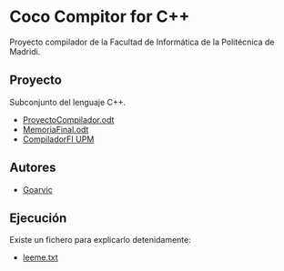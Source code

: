 Coco Compitor for C++
=====================

Proyecto compilador de la Facultad de Informática de la Politécnica de Madridi.

Proyecto
---------
Subconjunto del lenguaje C++.

* [ProyectoCompilador.odt](https://github.com/luisgs/Coco-R-for-C--/blob/master/ProyectoCompilador.odt)
* [MemoriaFinal.odt](https://github.com/luisgs/Coco-R-for-C--/blob/master/Ultima_entrega/Memoria_final.odt)
* [CompiladorFI UPM](http://www-lt.ls.fi.upm.es/compiladores/)

Autores
------------
* [Goarvic](https://github.com/goarvic)


Ejecución
-----------
Existe un fichero para explicarlo detenidamente:
* [leeme.txt](https://github.com/luisgs/Coco-R-for-C--/blob/master/Ultima_entrega/ejecutable/leeme.txt)
